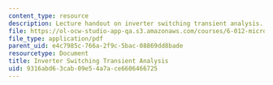 ```yaml
---
content_type: resource
description: Lecture handout on inverter switching transient analysis.
file: https://ol-ocw-studio-app-qa.s3.amazonaws.com/courses/6-012-microelectronic-devices-and-circuits-fall-2009/9316abd63cab09e54a7ace6606466725_MIT6_012F09_lec14_delays.pdf
file_type: application/pdf
parent_uid: e4c7985c-766a-2f9c-5bac-08869dd8bade
resourcetype: Document
title: Inverter Switching Transient Analysis
uid: 9316abd6-3cab-09e5-4a7a-ce6606466725
---
```

